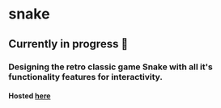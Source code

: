 # snake

## Currently in progress 🐍

### Designing the retro classic game Snake with all it's functionality features for interactivity.

#### Hosted [here](https://pjsalter.github.io/snake)
